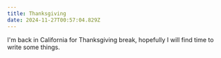```yaml
---
title: Thanksgiving
date: 2024-11-27T00:57:04.829Z
---
```

I'm back in California for Thanksgiving break, hopefully I will find time to write some things.

